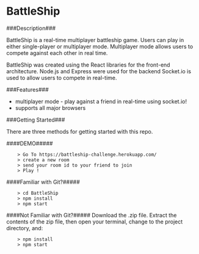 # BattleShip

###Description###

BattleShip is a real-time multiplayer battleship game. Users can play in either single-player or multiplayer mode. Multiplayer mode allows users to compete against each other in real time.

BattleShip was created using the React libraries for the front-end architecture. Node.js and Express were used for the backend  Socket.io is used to allow users to compete in real-time.

###Features###
* multiplayer mode - play against a friend in real-time using socket.io!
* supports all major browsers


###Getting Started###

There are three methods for getting started with this repo.

####DEMO#####

```
	> Go To https://battleship-challenge.herokuapp.com/
	> create a new room
	> send your room id to your friend to join
	> Play !
```

####Familiar with Git?#####

```
	> cd BattleShip
	> npm install
	> npm start
```

####Not Familiar with Git?#####
Download the .zip file.  Extract the contents of the zip file, then open your terminal, change to the project directory, and:

```
	> npm install
	> npm start
```
